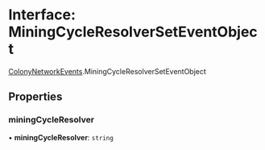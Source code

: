 # Interface: MiningCycleResolverSetEventObject

[ColonyNetworkEvents](../modules/ColonyNetworkEvents.md).MiningCycleResolverSetEventObject

## Properties

### miningCycleResolver

• **miningCycleResolver**: `string`
